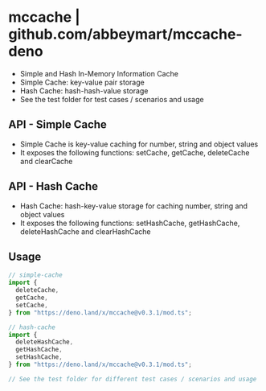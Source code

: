 # mccache | github.com/abbeymart/mccache-deno

- Simple and Hash In-Memory Information Cache
- Simple Cache: key-value pair storage
- Hash Cache: hash-hash-value storage
- See the test folder for test cases / scenarios and usage

## API - Simple Cache

- Simple Cache is key-value caching for number, string and object values
- It exposes the following functions: setCache, getCache, deleteCache and
  clearCache

## API - Hash Cache

- Hash Cache: hash-key-value storage for caching number, string and object
  values
- It exposes the following functions: setHashCache, getHashCache,
  deleteHashCache and clearHashCache

## Usage

```ts
// simple-cache
import {
  deleteCache,
  getCache,
  setCache,
} from "https://deno.land/x/mccache@v0.3.1/mod.ts";

// hash-cache
import {
  deleteHashCache,
  getHashCache,
  setHashCache,
} from "https://deno.land/x/mccache@v0.3.1/mod.ts";

// See the test folder for different test cases / scenarios and usage
```
